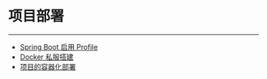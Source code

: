 # 项目部署

---

* [Spring Boot 启用 Profile](/chapter21/项目部署/SpringBoot启用Profile.md)
* [Docker 私服搭建](/chapter21/项目部署/Docker私服搭建.md)
* [项目的容器化部署](/chapter21/项目部署/项目的容器化部署.md)